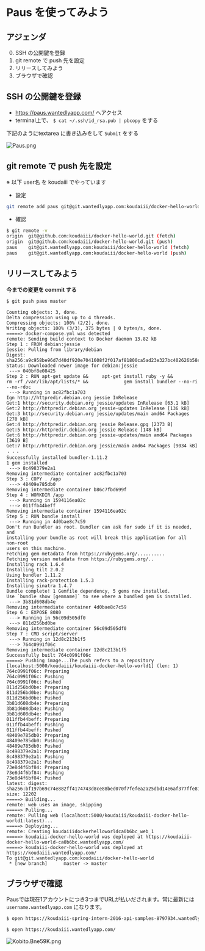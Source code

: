# Paus を使ってみよう

## アジェンダ

0. SSH の公開鍵を登録
0. git remote で push 先を設定
0. リリースしてみよう
0. ブラウザで確認

## SSH の公開鍵を登録

* https://paus.wantedlyapp.com/ へアクセス
* terminal上で、 `$ cat ~/.ssh/id_rsa.pub | pbcopy` をする

下記のようにtextarea に書き込みをして `Submit` をする

![Paus.png](https://qiita-image-store.s3.amazonaws.com/0/18843/001d64c1-29cc-a22f-6cc1-753539c37258.png "Paus.png")


## git remote で push 先を設定

※ 以下 user名 を koudaiii でやっています

* 設定

```bash
git remote add paus git@git.wantedlyapp.com:koudaiii/docker-hello-world
```

* 確認

```bash
$ git remote -v
origin	git@github.com:koudaiii/docker-hello-world.git (fetch)
origin	git@github.com:koudaiii/docker-hello-world.git (push)
paus	git@git.wantedlyapp.com:koudaiii/docker-hello-world (fetch)
paus	git@git.wantedlyapp.com:koudaiii/docker-hello-world (push)
```


## リリースしてみよう

**今までの変更を commit する**

```bash
$ git push paus master
```


```console
Counting objects: 3, done.
Delta compression using up to 4 threads.
Compressing objects: 100% (2/2), done.
Writing objects: 100% (3/3), 375 bytes | 0 bytes/s, done.
=====> docker-compose.yml was detected
remote: Sending build context to Docker daemon 13.82 kB
Step 1 : FROM debian:jessie
jessie: Pulling from library/debian
Digest: sha256:a9c958be96d7d40df920e7041608f2f017af81800ca5ad23e327bc402626b58e
Status: Downloaded newer image for debian:jessie
 ---> 040bf8e08425
Step 2 : RUN apt-get update &&     apt-get install ruby -y &&         rm -rf /var/lib/apt/lists/* &&             gem install bundler --no-ri --no-rdoc
 ---> Running in ac82fbc1a703
Ign http://httpredir.debian.org jessie InRelease
Get:1 http://security.debian.org jessie/updates InRelease [63.1 kB]
Get:2 http://httpredir.debian.org jessie-updates InRelease [136 kB]
Get:3 http://security.debian.org jessie/updates/main amd64 Packages [270 kB]
Get:4 http://httpredir.debian.org jessie Release.gpg [2373 B]
Get:5 http://httpredir.debian.org jessie Release [148 kB]
Get:6 http://httpredir.debian.org jessie-updates/main amd64 Packages [3619 B]
Get:7 http://httpredir.debian.org jessie/main amd64 Packages [9034 kB]
・・・
Successfully installed bundler-1.11.2
1 gem installed
 ---> 8c498379e2a1
Removing intermediate container ac82fbc1a703
Step 3 : COPY . /app
 ---> 48409e785db0
Removing intermediate container b86c7fbd699f
Step 4 : WORKDIR /app
 ---> Running in 1594116ea02c
 ---> 011ffb44beff
Removing intermediate container 1594116ea02c
Step 5 : RUN bundle install
 ---> Running in 4d0bae8c7c59
Don't run Bundler as root. Bundler can ask for sudo if it is needed, and
installing your bundle as root will break this application for all non-root
users on this machine.
Fetching gem metadata from https://rubygems.org/..........
Fetching version metadata from https://rubygems.org/..
Installing rack 1.6.4
Installing tilt 2.0.2
Using bundler 1.11.2
Installing rack-protection 1.5.3
Installing sinatra 1.4.7
Bundle complete! 1 Gemfile dependency, 5 gems now installed.
Use `bundle show [gemname]` to see where a bundled gem is installed.
 ---> 3b81d608db4e
Removing intermediate container 4d0bae8c7c59
Step 6 : EXPOSE 8080
 ---> Running in 56c09d505df0
 ---> 811d256bd0be
Removing intermediate container 56c09d505df0
Step 7 : CMD script/server
 ---> Running in 12d8c213b1f5
 ---> 764c0991f06c
Removing intermediate container 12d8c213b1f5
Successfully built 764c0991f06c
=====> Pushing image...The push refers to a repository [localhost:5000/koudaiii/koudaiii-docker-hello-world1] (len: 1)
764c0991f06c: Preparing
764c0991f06c: Pushing
764c0991f06c: Pushed
811d256bd0be: Preparing
811d256bd0be: Pushing
811d256bd0be: Pushed
3b81d608db4e: Preparing
3b81d608db4e: Pushing
3b81d608db4e: Pushed
011ffb44beff: Preparing
011ffb44beff: Pushing
011ffb44beff: Pushed
48409e785db0: Preparing
48409e785db0: Pushing
48409e785db0: Pushed
8c498379e2a1: Preparing
8c498379e2a1: Pushing
8c498379e2a1: Pushed
73e8d4f6bf84: Preparing
73e8d4f6bf84: Pushing
73e8d4f6bf84: Pushed
latest: digest: sha256:bf197b69c74e882ff4174743d8ce88bed070f7fefea2a25dbd14e6af377ffe81 size: 12202
=====> Building...
remote: web uses an image, skipping
=====> Pulling...
remote: Pulling web (localhost:5000/koudaiii/koudaiii-docker-hello-world1:latest)...
=====> Deploying...
remote: Creating koudaiiidockerhelloworldca0b6bc_web_1
=====> koudaiii-docker-hello-world was deployed at https://koudaiii-docker-hello-world-ca0b6bc.wantedlyapp.com/
=====> koudaiii-docker-hello-world was deployed at https://koudaiii.wantedlyapp.com/
To git@git.wantedlyapp.com:koudaiii/docker-hello-world
 * [new branch]      master -> master
```


## ブラウザで確認

Pausでは現在1アカウントにつき3つまでURLが払いだされます。常に最新には `username.wantedlyapp.com` になります。


```bash
$ open https://koudaiii-spring-intern-2016-api-samples-8797934.wantedlyapp.com/
```

```bash
$ open https://koudaiii.wantedlyapp.com/
```

![Kobito.Bne59K.png](https://qiita-image-store.s3.amazonaws.com/0/18843/5f192901-5098-38b6-9ea5-2cfd15ad2827.png "Kobito.Bne59K.png")
